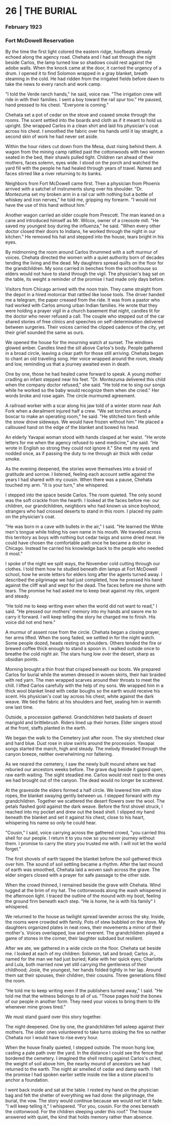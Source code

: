 # 26  |  THE BURIAL

### February 1923
### Fort McDowell Reservation
By the time the first light colored the eastern ridge, hoofbeats already echoed along the agency road. Chehata and I had sat through the night beside Carlos, the lamp turned low so shadows could rest against the adobe walls. When the knock came at the door, it carried the urgency of a drum. I opened it to find Solomon wrapped in a gray blanket, breath steaming in the cold. He had ridden from the irrigated fields before dawn to take the news to every ranch and work camp.

"I told the Verde ranch hands," he said, voice raw. "The irrigation crew will ride in with their families. I sent a boy toward the rail spur too." He paused, hand pressed to his chest. "Everyone is coming."

Chehata set a pot of cedar on the stove and coaxed smoke through the rooms. The scent settled into the boards and cloth as if it meant to hold us upright. She wrapped Carlos in a clean shirt and laid his physician's coat across his chest. I smoothed the fabric over his hands until it lay straight, a second skin of work he had never set aside.

Within the hour riders cut down from the Mesa, dust rising behind them. A wagon from the mining camp rattled past the cottonwoods with two women seated in the bed, their shawls pulled tight. Children ran ahead of their mothers, faces solemn, eyes wide. I stood on the porch and watched the yard fill with the people he had healed through years of travel. Names and faces stirred like a river returning to its banks.

Neighbors from Fort McDowell came first. Then a physician from Phoenix arrived with a satchel of instruments slung over his shoulder. "Dr. Montezuma set my broken arm in a rail car with nothing but a bottle of whiskey and iron nerves," he told me, gripping my forearm. "I would not have the use of this hand without him."

Another wagon carried an older couple from Prescott. The man leaned on a cane and introduced himself as Mr. Wilcox, owner of a creosote mill. "He saved my youngest boy during the influenza," he said. "When every other doctor closed their doors to Indians, he worked through the night in our kitchen." He removed his hat and stepped into the house, tears bright in his eyes.

By midmorning the room around Carlos thrummed with a soft murmur of voices. Chehata directed the women with a quiet authority born of decades tending the living and the dead. My daughters spread quilts on the floor for the grandchildren. My sons carried in benches from the schoolhouse so elders would not have to stand through the vigil. The physician's bag sat on the table, its weight a reminder of the promise I had made only days before.

Visitors from Chicago arrived with the noon train. They came straight from the depot in a hired motorcar that rattled like loose tools. The driver handed me a telegram, the paper creased from the ride. It was from a pastor who had worked with Carlos among urban Indian families. He wrote that they were holding a prayer vigil in a church basement that night, candles lit for the doctor who never refused a call. The couple who stepped out of the car shared stories of free clinics and speeches on self-determination delivered between surgeries. Their voices carried the clipped cadence of the city, yet their grief sounded the same as ours.

We opened the house for the mourning watch at sunset. The windows glowed amber. Candles lined the sill above Carlos's body. People gathered in a broad circle, leaving a clear path for those still arriving. Chehata began to chant an old traveling song. Her voice wrapped around the room, steady and low, reminding us that a journey awaited even in death.

One by one, those he had healed came forward to speak. A young mother cradling an infant stepped near his feet. "Dr. Montezuma delivered this child when the company doctor refused," she said. "He told me to sing our songs while he worked so the baby would recognize them when she cried." Her words broke and rose again. The circle murmured agreement.

A railroad worker with a scar along his jaw told of a winter storm near Ash Fork when a derailment injured half a crew. "We set torches around a boxcar to make an operating room," he said. "He stitched torn flesh while the snow drove sideways. We would have frozen without him." He placed a calloused hand on the edge of the blanket and bowed his head.

An elderly Yavapai woman stood with hands clasped at her waist. "He wrote letters for me when the agency refused to send medicine," she said. "He wrote in English so strong they could not ignore it." She met my eyes and nodded once, as if passing the duty to me through air thick with cedar smoke.

As the evening deepened, the stories wove themselves into a braid of gratitude and sorrow. I listened, feeling each account settle against the years I had shared with my cousin. When there was a pause, Chehata touched my arm. "It is your turn," she whispered.

I stepped into the space beside Carlos. The room quieted. The only sound was the soft crackle from the hearth. I looked at the faces before me: our children, our grandchildren, neighbors who had known us since boyhood, strangers who had crossed deserts to stand in this room. I placed my palm on the physician's coat.

"He was born in a cave with bullets in the air," I said. "He learned the White men's tongue while hiding his own name in his mouth. We traveled across this territory as boys with nothing but cedar twigs and some dried meat. He could have chosen the comfortable path once he became a doctor in Chicago. Instead he carried his knowledge back to the people who needed it most."

I spoke of the night we split ways, the November cold cutting through our clothes. I told them how he studied beneath dim lamps at Fort McDowell school, how he wrote letters for elders long after the agents turned away. I described the pilgrimage we had just completed, how he pressed his hand against the cliff wall and wept for the dead. The faces before me shone with tears. The promise he had asked me to keep beat against my ribs, urgent and steady.

"He told me to keep writing even when the world did not want to read," I said. "He pressed our mothers' memory into my hands and swore me to carry it forward. I will keep telling the story he charged me to finish. His voice did not end here."

A murmur of assent rose from the circle. Chehata began a closing prayer, her arms lifted. When the song faded, we settled in for the night watch. Some people dozed, heads resting on shoulders. Others tended the fire or brewed coffee thick enough to stand a spoon in. I walked outside once to breathe the cold night air. The stars hung low over the desert, sharp as obsidian points.

Morning brought a thin frost that crisped beneath our boots. We prepared Carlos for burial while the women dressed in woven skirts, their hair braided with red yarn. The men wrapped scarves around their throats to meet the chill. I lifted Carlos carefully with the help of my sons. We wrapped him in a thick wool blanket lined with cedar boughs so the earth would receive his scent. His physician's coat lay across his chest, white against the dark weave. We tied the fabric at his shoulders and feet, sealing him in warmth one last time.

Outside, a procession gathered. Grandchildren held baskets of desert marigold and brittlebrush. Riders lined up their horses. Elder singers stood at the front, staffs planted in the earth.

We began the walk to the Cemetery just after noon. The sky stretched clear and hard blue. Dust rose in slow swirls around the procession. Yavapai songs started the march, high and steady. The melody threaded through the canyon breeze, neither overwhelming nor faltering.

As we neared the cemetery, I saw the newly built mound where we had reburied our ancestors weeks before. The grave dug beside it gaped open, raw earth waiting. The sight steadied me. Carlos would rest next to the ones we had brought out of the canyon. The dead would no longer be scattered.

At the graveside the elders formed a half circle. We lowered him with slow ropes, the blanket swaying gently between us. I stepped forward with my grandchildren. Together we scattered the desert flowers over the wool. The petals flashed gold against the dark weave. Before the first shovel struck, I reached into my pocket and drew out the bead shell. I slipped my hand beneath the blanket and set it against his chest, close to his heart, whispering his name so only he could hear.

"Cousin," I said, voice carrying across the gathered crowd, "you carried this shell for our people. I return it to you now so you never journey without them. I promise to carry the story you trusted me with. I will not let the world forget."

The first shovels of earth tapped the blanket before the soil gathered thick over him. The sound of soil settling became a rhythm. After the last mound of earth was smoothed, Chehata laid a woven sash across the grave. The elder singers closed with a prayer for safe passage to the other side.

When the crowd thinned, I remained beside the grave with Chehata. Wind tugged at the brim of my hat. The cottonwoods along the wash whispered in the afternoon light. I traced the outline of the mound with my boot, feeling the ground firm beneath each step. "He is home, he is with his family" I whispered.

We returned to the house as twilight spread lavender across the sky. Inside, the rooms were crowded with family. Pots of stew bubbled on the stove. My daughters organized plates in neat rows, their movements a mirror of their mother's. Voices overlapped, low and reverent. The grandchildren played a game of stones in the corner, their laughter subdued but resilient.

After we ate, we gathered in a wide circle on the floor. Chehata sat beside me. I looked at each of my children: Solomon, tall and broad; Carlos Jr., named for the man we had just buried; Katie with her quick eyes; Charlotte and Lula, both married now yet still carrying the gentleness of their childhood; Josie, the youngest, her hands folded tightly in her lap. Around them sat their spouses, their children, their cousins. Three generations filled the room.

"He told me to keep writing even if the publishers turned away," I said. "He told me that the witness belongs to all of us. "Those pages hold the bones of our people in another form. They need your voices to bring them to life whenever mine grows tired."

We must stand guard over this story together.

The night deepened. One by one, the grandchildren fell asleep against their mothers. The older ones volunteered to take turns stoking the fire so neither Chehata nor I would have to rise every hour.

When the house finally quieted, I stepped outside. The moon hung low, casting a pale path over the yard. In the distance I could see the fence that bordered the cemetery. I imagined the shell resting against Carlos's chest, the weight of soil above him, the nearby mound of ancestors we had returned to the earth. The night air smelled of cedar and damp earth. I felt the promise I had spoken earlier settle inside me like a stone placed to anchor a foundation.

I went back inside and sat at the table. I rested my hand on the physician bag and felt the shelter of everything we had done: the pilgrimage, the burial, the vow. The story would continue because we would not let it fade. "I will keep telling it," I whispered. "For you, cousin. For the ones beneath the cottonwood. For the children sleeping under this roof." The house answered with quiet, the kind that holds memory rather than absence.
